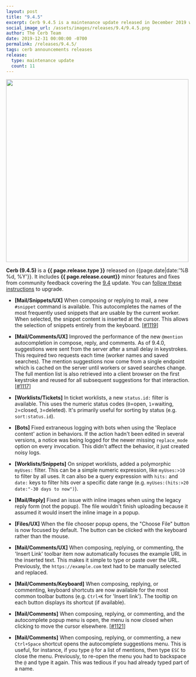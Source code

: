 ```yaml
---
layout: post
title: "9.4.5"
excerpt: Cerb 9.4.5 is a maintenance update released in December 2019 with 11 minor features and fixes from community feedback.
social_image_url: /assets/images/releases/9.4/9.4.5.png
author: The Cerb Team
date: 2019-12-31 00:00:00 -0700
permalink: /releases/9.4.5/
tags: cerb announcements releases
release:
  type: maintenance update
  count: 11
---
```


<div class="cerb-screenshot">
<img src="{{page.social_image_url}}" class="screenshot" width="500">
</div>

**Cerb (9.4.5)** is a **{{ page.release.type }}** released on {{page.date|date:'%B %d, %Y'}}. It includes **{{ page.release.count}}** minor features and fixes from community feedback covering the [9.4](/releases/9.4/) update.  You can [follow these instructions](/docs/upgrading/) to upgrade.

* **[Mail/Snippets/UX]** When composing or replying to mail, a new `#snippet` command is available. This autocompletes the names of the most frequently used snippets that are usable by the current worker. When selected, the snippet content is inserted at the cursor. This allows the selection of snippets entirely from the keyboard. [[#1119](https://github.com/jstanden/cerb/issues/1119)]

* **[Mail/Comments/UX]** Improved the performance of the new `@mention` autocompletion in compose, reply, and comments. As of 9.4.0, suggestions were sent from the server after a small delay in keystrokes. This required two requests each time (worker names and saved searches). The mention suggestions now come from a single endpoint which is cached on the server until workers or saved searches change. The full mention list is also retrieved into a client browser on the first keystroke and reused for all subsequent suggestions for that interaction. [[#1117](https://github.com/jstanden/cerb/issues/1117)]

* **[Worklists/Tickets]** In ticket worklists, a new `status.id:` filter is available. This uses the numeric status codes (`0`=open, `1`=waiting, `2`=closed, `3`=deleted). It's primarily useful for sorting by status (e.g. `sort:status.id`).

* **[Bots]** Fixed extraneous logging with bots when using the 'Replace content' action in behaviors. If the action hadn't been edited in several versions, a notice was being logged for the newer missing `replace_mode` option on every invocation. This didn't affect the behavior, it just created noisy logs.

* **[Worklists/Snippets]** On snippet worklists, added a polymorphic `myUses:` filter. This can be a simple numeric expression, like `myUses:>10` to filter by all uses. It can also be a query expression with `hits:` and `date:` keys to filter hits over a specific date range (e.g. `myUses:(hits:>20 date:"-30 days to now")`).

* **[Mail/Reply]** Fixed an issue with inline images when using the legacy reply form (not the popup). The file wouldn't finish uploading because it assumed it would insert the inline image in a popup.

* **[Files/UX]** When the file chooser popup opens, the "Choose File" button is now focused by default. The button can be clicked with the keyboard rather than the mouse.

* **[Mail/Comments/UX]** When composing, replying, or commenting, the 'Insert Link' toolbar item now automatically focuses the example URL in the inserted text. This makes it simple to type or paste over the URL. Previously, the `https://example.com` text had to be manually selected and replaced.

* **[Mail/Comments/Keyboard]** When composing, replying, or commenting, keyboard shortcuts are now available for the most common toolbar buttons (e.g. `Ctrl+K` for 'Insert link'). The tooltip on each button displays its shortcut (if available).

* **[Mail/Comments]** When composing, replying, or commenting, and the autocomplete popup menu is open, the menu is now closed when clicking to move the cursor elsewhere. [[#1121](https://github.com/jstanden/cerb/issues/1121)]

* **[Mail/Comments]** When composing, replying, or commenting, a new `Ctrl+Space` shortcut opens the autocomplete suggestions menu. This is useful, for instance, if you type `@` for a list of mentions, then type `ESC` to close the menu. Previously, to re-open the menu you had to backspace the `@` and type it again. This was tedious if you had already typed part of a name.


